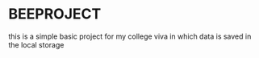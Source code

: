 # BEEPROJECT
this is a simple basic project for my college viva in which data is saved in the local storage
